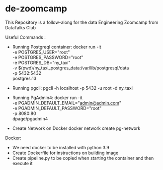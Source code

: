 # de-zoomcamp
This Repository is a follow-along for the data Engineering Zoomcamp from DataTalks Club

Useful Commands :

- Running Postgreql container:
docker run -it \
  -e POSTGRES_USER="root" \
  -e POSTGRES_PASSWORD="root" \
  -e POSTGRES_DB="ny_taxi" \
  -v $(pwd)/ny_taxi_postgres_data:/var/lib/postgresql/data \
  -p 5432:5432 \
  postgres:13
  
- Running pgcli:
pgcli -h localhost -p 5432 -u root -d ny_taxi

  
- Running PgAdmin4:
docker run -it \
  -e PGADMIN_DEFAULT_EMAIL="admin@admin.com" \
  -e PGADMIN_DEFAULT_PASSWORD="root" \
  -p 8080:80 \
  dpage/pgadmin4
  
- Create Network on Docker
docker network create pg-network

Docker:
- We need docker to be installed with python 3.9
- Create Dockerfile for instructions on building image
- Create pipeline.py to be copied when starting the container and then execute it
